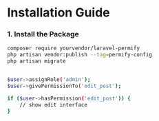 # Installation Guide

### 1. Install the Package

```bash
composer require yourvendor/laravel-permify
php artisan vendor:publish --tag=permify-config
php artisan migrate


$user->assignRole('admin');
$user->givePermissionTo('edit_post');

if ($user->hasPermission('edit_post')) {
    // show edit interface
}
